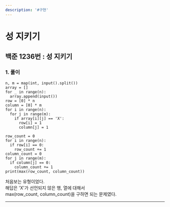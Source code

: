 ```yaml
---
description: '#구현'
---
```


# 성 지키기

## 백준 1236번 : 성 지키기

### 1. 풀이

```text
n, m = map(int, input().split())
array = []
for _ in range(n):
  array.append(input())
row = [0] * n
column = [0] * m
for i in range(n):
  for j in range(m):
    if array[i][j] == 'X':
      row[i] = 1
      column[j] = 1

row_count = 0
for i in range(n):
  if row[i] == 0:
    row_count += 1
column_count = 0
for j in range(m):
  if column[j] == 0:
    column_count += 1
print(max(row_count, column_count))
```  

처음보는 유형이었다.  
해답은 'X'가 선언되지 않은 행, 열에 대해서  
max(row_count, column_count)을 구하면 되는 문제였다.  

---